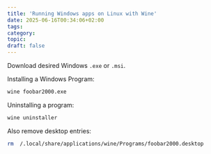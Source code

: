 ```yaml
---
title: 'Running Windows apps on Linux with Wine'
date: 2025-06-16T00:34:06+02:00
tags:
category:
topic:
draft: false
---
```


<!--more-->

Download desired Windows `.exe` or `.msi`.

Installing a Windows Program:

```bash
wine foobar2000.exe
```

Uninstalling a program:

```bash
wine uninstaller
```

Also remove desktop entries:

```bash
rm  /.local/share/applications/wine/Programs/foobar2000.desktop
```



